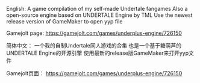 English:
A game compilation of my self-made Undertale fangames
Also a open-source engine based on UNDERTALE Engine by TML
Use the newest release version of GameMaker to open yyp file

Gamejolt page:
https://gamejolt.com/games/underplus-engine/726150


简体中文：
一个我的自制Undertale同人游戏的合集
也是一个基于糖萌芦的UNDERTALE Engine的开源引擎
使用最新的release版GameMaker来打开yyp文件

Gamejolt页面：
https://gamejolt.com/games/underplus-engine/726150